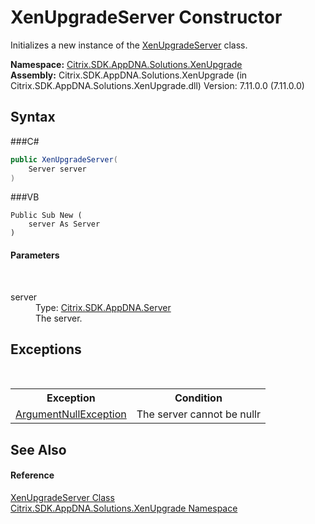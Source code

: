 # XenUpgradeServer Constructor 
 

Initializes a new instance of the <a href="T_Citrix_SDK_AppDNA_Solutions_XenUpgrade_XenUpgradeServer">XenUpgradeServer</a> class.

**Namespace:**&nbsp;<a href="N_Citrix_SDK_AppDNA_Solutions_XenUpgrade">Citrix.SDK.AppDNA.Solutions.XenUpgrade</a><br />**Assembly:**&nbsp;Citrix.SDK.AppDNA.Solutions.XenUpgrade (in Citrix.SDK.AppDNA.Solutions.XenUpgrade.dll) Version: 7.11.0.0 (7.11.0.0)

## Syntax

###C#
```csharp
public XenUpgradeServer(
	Server server
)
```

###VB
```vbnet
Public Sub New ( 
	server As Server
)
```


#### Parameters
&nbsp;<dl><dt>server</dt><dd>Type: <a href="T_Citrix_SDK_AppDNA_Server">Citrix.SDK.AppDNA.Server</a><br />The server.</dd></dl>

## Exceptions
&nbsp;<table><tr><th>Exception</th><th>Condition</th></tr><tr><td><a href="http://msdn2.microsoft.com/en-us/library/27426hcy" target="_blank">ArgumentNullException</a></td><td>The server cannot be nullr</td></tr></table>

## See Also


#### Reference
<a href="T_Citrix_SDK_AppDNA_Solutions_XenUpgrade_XenUpgradeServer">XenUpgradeServer Class</a><br /><a href="N_Citrix_SDK_AppDNA_Solutions_XenUpgrade">Citrix.SDK.AppDNA.Solutions.XenUpgrade Namespace</a><br />